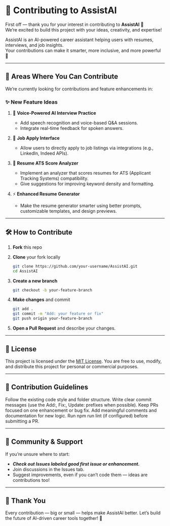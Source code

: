 # 🤝 Contributing to AssistAI

First off — thank you for your interest in contributing to **AssistAI** 💙  
We’re excited to build this project with your ideas, creativity, and expertise!

AssistAI is an AI-powered career assistant helping users with resumes, interviews, and job insights.  
Your contributions can make it smarter, more inclusive, and more powerful 🚀

---

## 🧠 Areas Where You Can Contribute

We’re currently looking for contributions and feature enhancements in:

### ✨ New Feature Ideas
1. 🎤 **Voice-Powered AI Interview Practice**
   - Add speech recognition and voice-based Q&A sessions.
   - Integrate real-time feedback for spoken answers.

2. 💼 **Job Apply Interface**
   - Allow users to directly apply to job listings via integrations (e.g., LinkedIn, Indeed APIs).

3. 📄 **Resume ATS Score Analyzer**
   - Implement an analyzer that scores resumes for ATS (Applicant Tracking Systems) compatibility.
   - Give suggestions for improving keyword density and formatting.

4. ⚡ **Enhanced Resume Generator**
   - Make the resume generator smarter using better prompts, customizable templates, and design previews.

---

## 🛠️ How to Contribute

1. **Fork** this repo
2. **Clone** your fork locally

   ```bash
   git clone https://github.com/your-username/AssistAI.git
   cd AssistAI
   ```
3. **Create a new branch**

   ```bash
   git checkout -b your-feature-branch
   ```
4. **Make changes** and commit

   ```bash
   git add .
   git commit -m "Add: your feature or fix"
   git push origin your-feature-branch
   ```
5. **Open a Pull Request** and describe your changes.

---

## 📜 License

This project is licensed under the [MIT License](./LICENSE).
You are free to use, modify, and distribute this project for personal or commercial purposes.

---

## 🧩 Contribution Guidelines
Follow the existing code style and folder structure.
Write clear commit messages (use the Add:, Fix:, Update: prefixes when possible).
Keep PRs focused on one enhancement or bug fix.
Add meaningful comments and documentation for new logic.
Run npm run lint (if configured) before submitting a PR.

---

## 🧡 Community & Support
If you’re unsure where to start: 
- ***Check out Issues labeled good first issue or enhancement.***
- Join discussions in the Issues tab.
- Suggest improvements, even if you can’t code them — ideas are contributions too!

---

## 🙌 Thank You
Every contribution — big or small — helps make AssistAI better.
Let’s build the future of AI-driven career tools together! 🚀

